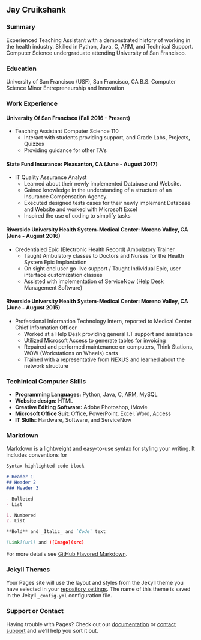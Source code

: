 ## Jay Cruikshank

### Summary
Experienced Teaching Assistant with a demonstrated history of working in the health industry. Skilled in Python, Java, C, ARM, and Technical Support. Computer Science undergraduate attending University of San Francisco. 

### Education
University of San Francisco (USF), San Francisco, CA 
B.S. Computer Science 
Minor Entrepreneurship and Innovation

### Work Experience
#### University Of San Francisco (Fall 2016 - Present)
  - Teaching Assistant Computer Science 110
    -	Interact with students providing support, and Grade Labs, Projects, Quizzes
    - Providing guidance for other TA's
#### State Fund Insurance: Pleasanton, CA (June - August 2017)
  - IT Quality Assurance Analyst
    - Learned about their newly implemented Database and Website.
    - Gained knowledge in the understanding of a structure of an Insurance Compensation Agency.
    - Executed designed tests cases for their newly implement Database and Website and worked with Microsoft Excel
    - Inspired the use of coding to simplify tasks
#### Riverside University Health System-Medical Center:  Moreno Valley, CA (June - August 2016)
  - Credentialed Epic (Electronic Health Record) Ambulatory Trainer
    - Taught Ambulatory classes to Doctors and Nurses for the Health System Epic Implantation 
    - On sight end user go-live support / Taught Individual Epic, user interface customization classes
    - Assisted with implementation of ServiceNow (Help Desk Management Software)
#### Riverside University Health System-Medical Center:  Moreno Valley, CA (June - August 2015)
  - Professional Information Technology Intern, reported to Medical Center Chief Information Officer
    - Worked at a Help Desk providing general I.T support and assistance
    - Utilized Microsoft Access to generate tables for invoicing 
    - Repaired and performed maintenance on computers, Think Stations, WOW (Workstations on Wheels) carts 
    - Trained with a representative from NEXUS and learned about the network structure

### Techinical Computer Skills
  - **Programming Languages:** Python, Java, C, ARM, MySQL
  - **Website design:** HTML
  - **Creative Editing Software:** Adobe Photoshop, iMovie
  - **Microsoft Office Suit**: Office, PowerPoint, Excel, Word, Access 	
  - **IT Skills**: Hardware, Software, and ServiceNow


### Markdown

Markdown is a lightweight and easy-to-use syntax for styling your writing. It includes conventions for

```markdown
Syntax highlighted code block

# Header 1
## Header 2
### Header 3

- Bulleted
- List

1. Numbered
2. List

**Bold** and _Italic_ and `Code` text

[Link](url) and ![Image](src)
```

For more details see [GitHub Flavored Markdown](https://guides.github.com/features/mastering-markdown/).

### Jekyll Themes

Your Pages site will use the layout and styles from the Jekyll theme you have selected in your [repository settings](https://github.com/jaycruiks/jaycruiks.github.io/settings). The name of this theme is saved in the Jekyll `_config.yml` configuration file.

### Support or Contact

Having trouble with Pages? Check out our [documentation](https://help.github.com/categories/github-pages-basics/) or [contact support](https://github.com/contact) and we’ll help you sort it out.

